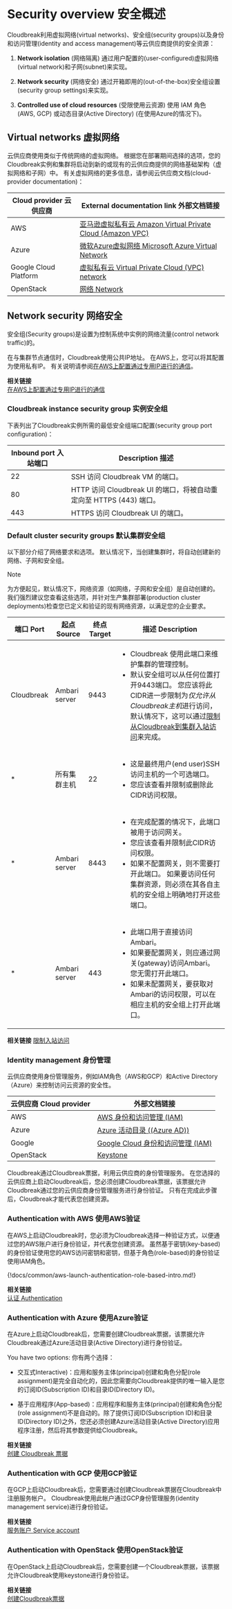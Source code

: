 # Security overview 安全概述

Cloudbreak利用虚拟网络(virtual networks)、安全组(security groups)以及身份和访问管理(identity and access management)等云供应商提供的安全资源：

1. **Network isolation** (网络隔离) 通过用户配置的(user-configured)虚拟网络(virtual network)和子网(subnet)来实现。  

2. **Network security** (网络安全) 通过开箱即用的(out-of-the-box)安全组设置(security group settings)来实现。
  
3. **Controlled use of cloud resources** (受限使用云资源) 使用 IAM 角色 (AWS, GCP) 或动态目录(Active Directory) (在使用Azure的情况下)。

## Virtual networks 虚拟网络

云供应商使用类似于传统网络的虚拟网络。 根据您在部署期间选择的选项，您的Cloudbreak实例和集群将启动到新的或现有的云供应商提供的网络基础架构（虚拟网络和子网）中。 有关虚拟网络的更多信息，请参阅云供应商文档(cloud-provider documentation)：
  
| Cloud provider 云供应商 | External documentation link 外部文档链接 |
|---|---|
| AWS | [亚马逊虚拟私有云 Amazon Virtual Private Cloud (Amazon VPC)](https://aws.amazon.com/documentation/vpc/) |
| Azure | [微软Azure虚拟网络 Microsoft Azure Virtual Network](https://docs.microsoft.com/en-us/azure/virtual-network/virtual-networks-overview) |
| Google Cloud Platform | [虚拟私有云 Virtual Private Cloud (VPC) network](https://cloud.google.com/compute/docs/vpc/) |
| OpenStack | [网络 Network](https://docs.openstack.org/mitaka/networking-guide/intro-os-networking.html) |

## Network security 网络安全

安全组(Security groups)是设置为控制系统中实例的网络流量(control network traffic)的。

在与集群节点通信时，Cloudbreak使用公共IP地址。 在AWS上，您可以将其配置为使用私有IP。 有关说明请参阅[在AWS上配置通过专用IP进行的通信](trouble-cluster.md#configure-communication-via-private-ips-on-aws)。

**相关链接**  
[在AWS上配置通过专用IP进行的通信](trouble-cluster.md#configure-communication-via-private-ips-on-aws)

### Cloudbreak instance security group 实例安全组

下表列出了Cloudbreak实例所需的最低安全组端口配置(security group port configuration)：

| Inbound port 入站端口 | Description 描述 |
|---|---|
| 22 | SSH 访问 Cloudbreak VM 的端口。 |
| 80 | HTTP 访问 Cloudbreak UI 的端口，将被自动重定向至 HTTPS (443) 端口。 |
| 443 | HTTPS 访问 Cloudbreak UI 的端口。 |

### Default cluster security groups 默认集群安全组

以下部分介绍了网络要求和选项。 默认情况下，当创建集群时，将自动创建新的网络、子网和安全组。

<div class="note">
    <p class="first admonition-title">Note</p>
    <p class="last">为方便起见，默认情况下，网络资源（如网络，子网和安全组）是自动创建的。 我们强烈建议您查看这些选项，并针对生产集群部署(production cluster deployments)检查您已定义和验证的现有网络资源，以满足您的企业要求。 </p>
</div>

| 端口 Port | 起点 Source | 终点 Target | 描述 Description |
|---|---|---|---|
| Cloudbreak | Ambari server | 9443  | <ul><li>Cloudbreak 使用此端口来维护集群的管理控制。</li><li>默认安全组可以从任何位置打开9443端口。 您应该将此CIDR进一步限制为*仅允许从Cloudbreak主机*进行访问，默认情况下，这可以通过[限制从Cloudbreak到集群入站访问](security-cb-inbound.md)来完成。</li><ul>|
| * | 所有集群主机 | 22 | <ul><li>这是最终用户(end user)SSH访问主机的一个可选端口。</li><li>您应该查看并限制或删除此CIDR访问权限。</li><ul>|
| * | Ambari server | 8443  | <ul><li>在完成配置的情况下，此端口被用于访问网关。</li><li>您应该查看并限制此CIDR访问权限。</li><li>如果不配置网关，则不需要打开此端口。 如果要访问任何集群资源，则必须在其各自主机的安全组上明确地打开这些端口。</li><ul> |
| * | Ambari server | 443  | <ul><li>此端口用于直接访问Ambari。</li><li>如果要配置网关，则应通过网关(gateway)访问Ambari。 您无需打开此端口。</li><li>如果未配置网关，要获取对Ambari的访问权限，可以在相应主机的安全组上打开此端口。</li><ul> |

**相关链接**
[限制入站访问](security-cb-inbound.md)  

### Identity management 身份管理

云供应商使用身份管理服务，例如IAM角色（AWS和GCP）和Active Directory（Azure）来控制访问云资源的安全性。

| 云供应商 Cloud provider | 外部文档链接  |
|---|---|
| AWS | [AWS 身份和访问管理 (IAM)](http://docs.aws.amazon.com/IAM/latest/UserGuide/introduction.html) |
| Azure | [Azure 活动目录 ((Azure AD))](https://docs.microsoft.com/en-us/azure/active-directory/active-directory-whatis) |
| Google | [Google Cloud 身份和访问管理 (IAM)](https://cloud.google.com/iam/docs/overview) |
| OpenStack | [Keystone](https://docs.openstack.org/keystone/pike/) |

Cloudbreak通过Cloudbreak票据，利用云供应商的身份管理服务。 在您选择的云供应商上启动Cloudbreak后，您必须创建Cloudbreak票据，该票据允许Cloudbreak通过您的云供应商身份管理服务进行身份验证。 只有在完成此步骤后，Cloudbreak才能代表您创建资源。

### Authentication with AWS 使用AWS验证

在AWS上启动Cloudbreak时，您必须为Cloudbreak选择一种验证方式，以便通过您的AWS账户进行身份验证，并代表您创建资源。 虽然基于密钥(key-based)的身份验证使用您的AWS访问密钥和密钥，但基于角色(role-based)的身份验证使用IAM角色。

{!docs/common/aws-launch-authentication-role-based-intro.md!}

**相关链接**  
[认证 Authentication](aws-pre.md#authentication)  

### Authentication with Azure 使用Azure验证

在Azure上启动Cloudbreak后，您需要创建Cloudbreak票据，该票据允许Cloudbreak通过Azure活动目录(Active Directory)进行身份验证。

You have two options:
你有两个选择：

* 交互式Interactive)：应用和服务主体(principal)创建和角色分配(role assignment)是完全自动化的，因此您需要向Cloudbreak提供的唯一输入是您的订阅ID(Subscription ID)和目录ID(Directory ID)。

* 基于应用程序(App-based)：应用程序和服务主体(principal)创建和角色分配(role assignment)不是自动的。除了提供订阅ID(Subscription ID)和目录ID(Directory ID)之外，您还必须创建Azure活动目录(Active Directory)应用程序注册，然后将其参数提供给Cloudbreak。

**相关链接**  
[创建 Cloudbreak 票据](azure-launch.md#create-cloudbreak-credential)  

### Authentication with GCP 使用GCP验证

在GCP上启动Cloudbreak后，您需要通过创建Cloudbreak票据在Cloudbreak中注册服务帐户。 Cloudbreak使用此帐户通过GCP身份管理服务(identity management service)进行身份验证。

**相关链接**  
[服务账户 Service account](gcp-pre.md#service-account)  

### Authentication with OpenStack 使用OpenStack验证

在OpenStack上启动Cloudbreak后，您需要创建一个Cloudbreak票据，该票据允许Cloudbreak使用keystone进行身份验证。

**相关链接**  
[创建Cloudbreak票据](os-launch.md#create-cloudbreak-credential)  
